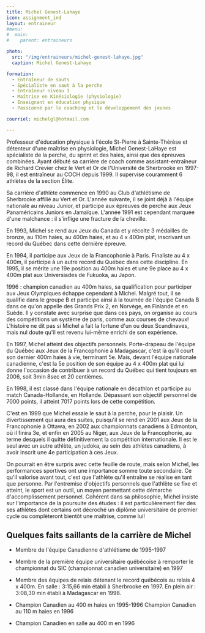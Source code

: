 ```yaml
---
title: Michel Genest-Lahaye
icon: assignment_ind
layout: entraineur
#menu:
#  main:
#    parent: entraineurs

photo:
  src: "/img/entraineurs/michel-genest-lahaye.jpg"
  caption: Michel Genest-Lahaye

formation:
  - Entraîneur de sauts
  - Spécialiste en saut à la perche
  - Entraîneur niveau 3
  - Maîtrise en Kinésiologie (physiologie)
  - Enseignant en éducation physique
  - Passionné par le coaching et le développement des jeunes 

courriel: michelgl@hotmail.com

---
```


Professeur d'éducation physique à l'école St-Pierre à Sainte-Thérèse et détenteur d'une maîtrise en physiologie, Michel Genest-LaHaye est spécialiste de la perche, du sprint et des haies, ainsi que des épreuves combinées. Ayant débuté sa carrière de coach comme assistant-entraîneur de Richard Crevier chez le Vert et Or de l'Université de Sherbrooke en 1997-98, il est entraîneur au COCH depuis 1999. Il supervise couramment 6 athlètes de la section Élite.

Sa carrière d'athlète commence en 1990 au Club d'athlétisme de Sherbrooke affilié au Vert et Or. L'année suivante, il se joint déjà à l'équipe nationale au niveau Junior, et participe aux épreuves de perche aux Jeux Panaméricains Juniors en Jamaïque. L'année 1991 est cependant marquée d'une malchance : il s'inflige une fracture de la cheville.

En 1993, Michel se rend aux Jeux du Canada et y récolte 3 médailles de bronze, au 110m haies, au 400m haies, et au 4 x 400m plat, inscrivant un record du Québec dans cette dernière épreuve.

En 1994, il participe aux Jeux de la Francophonie à Paris. Finaliste au 4 x 400m, il participe à un autre record du Québec dans cette discipline. En 1995, il se mérite une 19e position au 400m haies et une 9e place au 4 x 400m plat aux Universiades de Fukuoka, au Japon.

1996 : champion canadien au 400m haies, sa qualification pour participer aux Jeux Olympiques échappe cependant à Michel. Malgré tout, il se qualifie dans le groupe B et participe ainsi à la tournée de l'équipe Canada B dans ce qu'on appelle des Grands Prix 2, en Norvège, en Finlande et en Suède. Il y constate avec surprise que dans ces pays, on organise au cours des compétitions un système de paris, comme aux courses de chevaux! L'histoire ne dit pas si Michel a fait la fortune d'un ou deux Scandinaves, mais nul doute qu'il est revenu lui-même enrichi de son expérience.

En 1997, Michel atteint des objectifs personnels. Porte-drapeau de l'équipe du Québec aux Jeux de la Francophonie à Madagascar, c'est là qu'il court son dernier 400m haies à vie, terminant 5e. Mais, devant l'équipe nationale canadienne, c'est la 5e position de son équipe au 4 x 400m plat qui lui donne l'occasion de contribuer à un record du Québec qui tient toujours en 2006, soit 3min 8sec et 20 centièmes.

En 1998, il est classé dans l'équipe nationale en décathlon et participe au match Canada-Hollande, en Hollande. Dépassant son objectif personnel de 7000 points, il atteint 7017 points lors de cette compétition.

C'est en 1999 que Michel essaie le saut à la perche, pour le plaisir. Un divertissement qui aura des suites, puisqu'il se rend en 2001 aux Jeux de la Francophonie à Ottawa, en 2002 aux championnats canadiens à Edmonton, où il finira 3e, et enfin en 2005 au Niger, aux Jeux de la Francophonie, au terme desquels il quitte définitivement la compétition internationale. Il est le seul avec un autre athlète, un judoka, au sein des athlètes canadiens, à avoir inscrit une 4e participation à ces Jeux.

On pourrait en être surpris avec cette feuille de route, mais selon Michel, les performances sportives ont une importance somme toute secondaire. Ce qu'il valorise avant tout, c'est que l'athlète qu'il entraîne se réalise en tant que personne. Par l'entremise d'objectifs personnels que l'athlète se fixe et atteint, le sport est un outil, un moyen permettant cette démarche d'accomplissement personnel. Cohérent dans sa philosophie, Michel insiste sur l'importance de la poursuite des études : il est particulièrement fier des ses athlètes dont certains ont décroché un diplôme universitaire de premier cycle ou complèteront bientôt une maîtrise, comme lui!

## Quelques faits saillants de la carrière de Michel

- Membre de l'équipe Canadienne d'athlétisme de 1995-1997

- Membre de la première équipe universitaire québécoise à remporter le championnat du SIC (championnat canadien universitaire) en 1997

- Membre des équipes de relais détenant le record québécois au relais 4 x 400m. En salle : 3:15,66 min établi à Sherbrooke en 1997. En plein air : 3:08,30 min établi à Madagascar en 1998.

- Champion Canadien au 400 m haies en 1995-1996 Champion Canadien au 110 m haies en 1996

- Champion Canadien en salle au 400 m en 1996 
